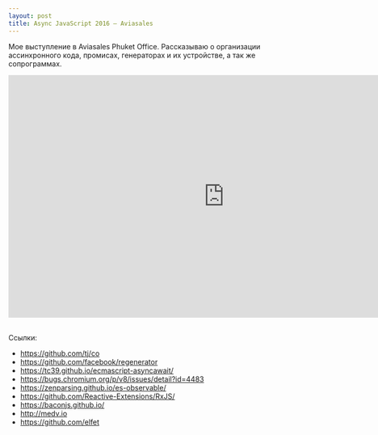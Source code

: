 ```yaml
---
layout: post
title: Async JavaScript 2016 — Aviasales
---
```


Мое выступление в Aviasales Phuket Office. Рассказываю о организации ассинхронного кода,
промисах, генераторах и их устройстве, а так же сопрограммах.

<div class="video"><iframe width="853" height="480" src="https://www.youtube.com/embed/cgbXmkx2XlU?rel=0&amp;showinfo=0" frameborder="0" allowfullscreen></iframe></div>

<!--more-->

<br>

<div class="slide"><script async class="speakerdeck-embed" data-id="203f637fb09c49499e54f5eb900911bd" data-ratio="1.33333333333333" src="//speakerdeck.com/assets/embed.js"></script></div>

Ссылки: 
* https://github.com/tj/co
* https://github.com/facebook/regenerator
* https://tc39.github.io/ecmascript-asyncawait/
* https://bugs.chromium.org/p/v8/issues/detail?id=4483
* https://zenparsing.github.io/es-observable/
* https://github.com/Reactive-Extensions/RxJS/
* https://baconjs.github.io/
* http://medv.io
* https://github.com/elfet
